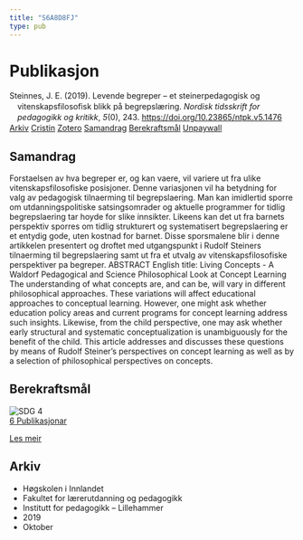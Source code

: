 ```yaml
---
title: "S6A8D8FJ"
type: pub
---
```

<h1>Publikasjon</h1>
<article id="csl-bib-container-S6A8D8FJ" class="csl-bib-container">
  <div class="csl-bib-body" style="line-height: 1.35; padding-left: 1em; text-indent:-1em;">
  <div class="csl-entry">Steinnes, J. E. (2019). Levende begreper &#x2013; et steinerpedagogisk og vitenskapsfilosofisk blikk p&#xE5; begrepsl&#xE6;ring. <i>Nordisk tidsskrift for pedagogikk og kritikk</i>, <i>5</i>(0), 243. <a href="https://doi.org/10.23865/ntpk.v5.1476">https://doi.org/10.23865/ntpk.v5.1476</a></div>
</div>
  <div class="csl-bib-buttons">
    <a href="#taxonomy-article-S6A8D8FJ" class="csl-bib-button">Arkiv</a>
    <a href="https://app.cristin.no/results/show.jsf?id=1737909" alt="Cristin URL" class="csl-bib-button">Cristin</a>
    <a href="http://zotero.org/groups/5402882/items/S6A8D8FJ" alt="Zotero URL" class="csl-bib-button">Zotero</a>
    <a href="#abstract-article-S6A8D8FJ" class="csl-bib-button">Samandrag</a>
    <a href="#sdg-article-S6A8D8FJ" class="csl-bib-button">Berekraftsmål</a>
    <a href="https://pedagogikkogkritikk.no/index.php/ntpk/article/download/1476/3521" class="csl-bib-button">Unpaywall</a>
  </div>
  <div id="csl-bib-meta-container-S6A8D8FJ"></div>
</article>
<div id="csl-bib-meta-S6A8D8FJ" class="csl-bib-meta">
  <article id="abstract-article-S6A8D8FJ" class="abstract-article">
    <h1>Samandrag</h1>
    Forstaelsen av hva begreper er, og kan vaere, vil variere ut fra ulike vitenskapsfilosofiske posisjoner. Denne variasjonen vil ha betydning for valg av pedagogisk tilnaerming til begrepslaering. Man kan imidlertid sporre om utdanningspolitiske satsingsomrader og aktuelle programmer for tidlig begrepslaering tar hoyde for slike innsikter. Likeens kan det ut fra barnets perspektiv sporres om tidlig strukturert og systematisert begrepslaering er et entydig gode, uten kostnad for barnet. Disse sporsmalene blir i denne artikkelen presentert og droftet med utgangspunkt i Rudolf Steiners tilnaerming til begrepslaering samt ut fra et utvalg av vitenskapsfilosofiske perspektiver pa begreper. ABSTRACT English title: Living Concepts - A Waldorf Pedagogical and Science Philosophical Look at Concept Learning The understanding of what concepts are, and can be, will vary in different philosophical approaches. These variations will affect educational approaches to conceptual learning. However, one might ask whether education policy areas and current programs for concept learning address such insights. Likewise, from the child perspective, one may ask whether early structural and systematic conceptualization is unambiguously for the benefit of the child. This article addresses and discusses these questions by means of Rudolf Steiner’s perspectives on concept learning as well as by a selection of philosophical perspectives on concepts.
  </article>
  <article id="sdg-article-S6A8D8FJ" class="sdg-article">
    <h1>Berekraftsmål</h1>
    <div class="sdg-container"><div id="sdg4" class="sdg"> <img src="{{< params subfolder >}}images/sdg/sdg04_no.png" class="image" alt="SDG 4"> <div class="sdg-overlay"> <a href="{{< params subfolder >}}no/archive/?sdg=4#archive" class="sdg-publication-count"><span>6</span> Publikasjonar</a> <p><a href="NA" class="sdg-read-more">Les meir</a></p> </div> </div></div>
  </article>
  <article id="taxonomy-article-S6A8D8FJ" class="taxonomy-article">
    <h1>Arkiv</h1>
    <ul>
      <li>Høgskolen i Innlandet</li>
      <li>Fakultet for lærerutdanning og pedagogikk</li>
      <li>Institutt for pedagogikk – Lillehammer</li>
      <li>2019</li>
      <li>Oktober</li>
    </ul>
  </article>
</div>
